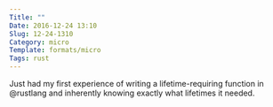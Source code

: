 ```yaml
---
Title: ""
Date: 2016-12-24 13:10
Slug: 12-24-1310
Category: micro
Template: formats/micro
Tags: rust
---
```


Just had my first experience of writing a lifetime-requiring function in @rustlang and inherently knowing exactly what lifetimes it needed.